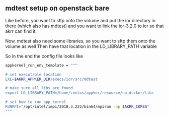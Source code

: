 ## mdtest setup on openstack bare

Like before, you want to sftp onto the volume and put the ior directory in there (which also has mdtest) and you want to link the ior-3.2.0 to ior so that akrr can find it.

Now, mdtest also need some libraries, so you want to sftp them onto the volume as well
Then have that location in the LD_LIBRARY_PATH variable


So in the end the config file looks like

```bash
appkernel_run_env_template = """

# set executable location
EXE=$AKRR_APPKER_DIR/execs/ior/src/mdtest

# make sure all libs are found
export LD_LIBRARY_PATH=/home/centos/appker/resource/no_docker/libs

# set how to run app kernel
RUNMPI="/opt/intel/impi/2018.3.222/bin64/mpirun -np $AKRR_CORES"
"""



```


